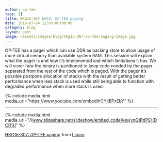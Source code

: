```yaml
---
author: op-tee
tags: []
title: HKG15-307 &#58; OP-TEE paging
date: 2016-07-04 12:00:00+00:00
category: blog
layout: post
image: /assets/images/blog/hkg15-307-op-tee-paging-image.jpg
---
```


OP-TEE has a pager which can use DDR as backing store to allow usage of more virtual memory than available system RAM. This session will explain what the pager is and how it’s implemented and which limitations it has. We will cover how the binary is partitioned to keep code needed by the pager separated from the rest of the code which is paged. With the pager it’s possible postpone allocation of stacks with the result of getting better performance when less stack is used while still being able to function with degraded performance when more stack is used.

{% include media.html media_url="https://www.youtube.com/embed/hCYjlBPxEbY" %}

---

{% include media.html media_url="//www.slideshare.net/slideshow/embed_code/key/vqGtPdP9HDCR1U" %}

[HKG15-307: OP-TEE paging](https://www.slideshare.net/linaroorg/hkg15307-optee-paging) from [Linaro](http://www.slideshare.net/linaroorg)